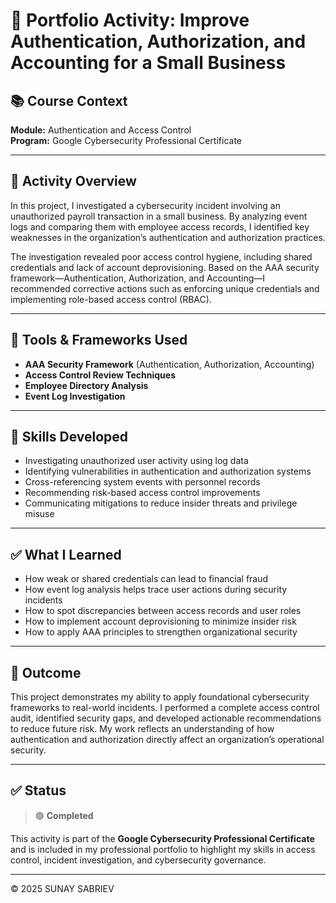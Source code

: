 # 🔐 Portfolio Activity: Improve Authentication, Authorization, and Accounting for a Small Business

## 📚 Course Context  
**Module:** Authentication and Access Control  
**Program:** Google Cybersecurity Professional Certificate  

---

## 🎯 Activity Overview

In this project, I investigated a cybersecurity incident involving an unauthorized payroll transaction in a small business. By analyzing event logs and comparing them with employee access records, I identified key weaknesses in the organization’s authentication and authorization practices.

The investigation revealed poor access control hygiene, including shared credentials and lack of account deprovisioning. Based on the AAA security framework—Authentication, Authorization, and Accounting—I recommended corrective actions such as enforcing unique credentials and implementing role-based access control (RBAC).

---

## 🧰 Tools & Frameworks Used

- **AAA Security Framework** (Authentication, Authorization, Accounting)  
- **Access Control Review Techniques**  
- **Employee Directory Analysis**  
- **Event Log Investigation**  

---

## 🧠 Skills Developed

- Investigating unauthorized user activity using log data  
- Identifying vulnerabilities in authentication and authorization systems  
- Cross-referencing system events with personnel records  
- Recommending risk-based access control improvements  
- Communicating mitigations to reduce insider threats and privilege misuse  

---

## ✅ What I Learned

- How weak or shared credentials can lead to financial fraud  
- How event log analysis helps trace user actions during security incidents  
- How to spot discrepancies between access records and user roles  
- How to implement account deprovisioning to minimize insider risk  
- How to apply AAA principles to strengthen organizational security  

---

## 📌 Outcome

This project demonstrates my ability to apply foundational cybersecurity frameworks to real-world incidents. I performed a complete access control audit, identified security gaps, and developed actionable recommendations to reduce future risk. My work reflects an understanding of how authentication and authorization directly affect an organization’s operational security.

---

## ✅ Status  
> 🟢 **Completed**  

This activity is part of the **Google Cybersecurity Professional Certificate** and is included in my professional portfolio to highlight my skills in access control, incident investigation, and cybersecurity governance.

---
© 2025 SUNAY SABRIEV
